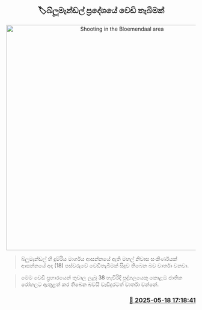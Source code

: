 <p align='center'><b><h2 align='center' title='Shooting in the Bloemendaal area'>🏷බ්ලූමැන්ඩල් ප්‍රදේශයේ වෙඩි තැබීමක්</h2></b></p>
<p align='center'><img src='https://helakuru.sgp1.cdn.digitaloceanspaces.com/esana/images/lib/crime-death.jpg' width='600' alt='Shooting in the Bloemendaal area'></p>

> බ්ලූමැන්ඩල් හි දුම්රිය මාර්ගය ආසන්නයේ ඇති මහල් නිවාස සංකීර්ණයක් ආසන්නයේ අද (18) පස්වරුවේ වෙඩිතැබීමක් සිදුව තිබෙන බව වාර්තා වනවා.

> මෙම වෙඩි ප්‍රහාරයෙන් තුවාල ලැබූ 38 හැවිරිදි පුද්ගලයෙකු කොළඹ ජාතික රෝහලට ඇතුළත් කර තිබෙන බවයි වැඩිදුරටත් වාර්තා වන්නේ.



<h3 align='right'><a href='https://www.helakuru.lk/esana/p/110193/'>📅 2025-05-18 17:18:41</a></h3>
